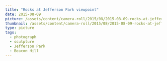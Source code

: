 ```yaml
---
title: "Rocks at Jefferson Park viewpoint"
date: 2015-08-09
picture: /assets/content/camera-roll/2015/08/2015-08-09-rocks-at-jefferson-park-viewpoint/20150809_195945693_iOS.jpg
thumbnail: /assets/content/camera-roll/2015/08/2015-08-09-rocks-at-jefferson-park-viewpoint/20150809_195945693_iOS-thumbnail.jpg
type: picture
tags:
  - photograph
  - sculpture
  - Jefferson Park
  - Beacon Hill
---
```

